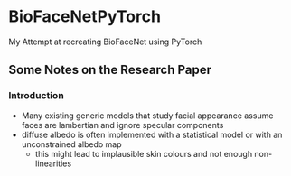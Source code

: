# BioFaceNetPyTorch
My Attempt at recreating BioFaceNet using PyTorch

## Some Notes on the Research Paper
### Introduction
* Many existing generic models that study facial appearance assume faces are lambertian and ignore specular components
* diffuse albedo is often implemented with a statistical model or with an unconstrained albedo map
  * this might lead to implausible skin colours and not enough non-linearities
